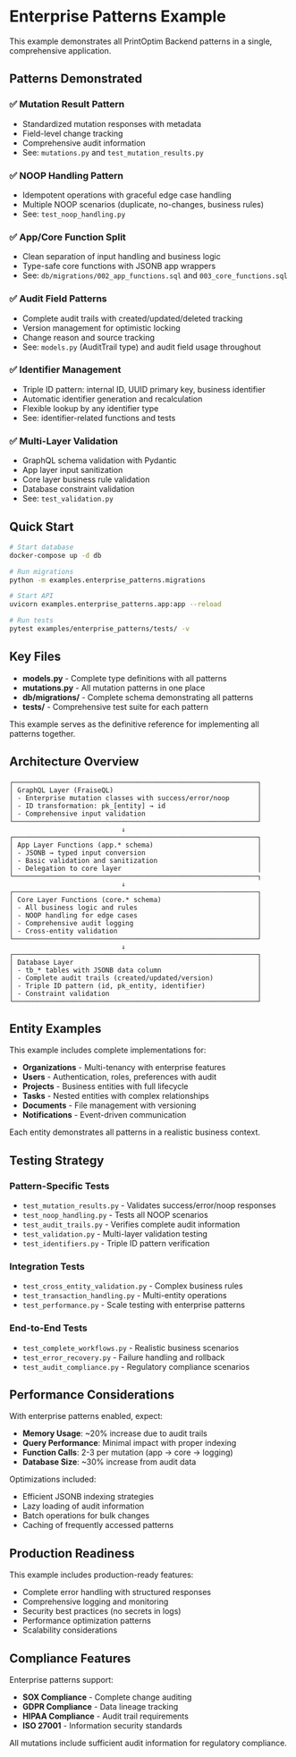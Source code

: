 # Enterprise Patterns Example

This example demonstrates all PrintOptim Backend patterns in a single, comprehensive application.

## Patterns Demonstrated

### ✅ Mutation Result Pattern
- Standardized mutation responses with metadata
- Field-level change tracking
- Comprehensive audit information
- See: `mutations.py` and `test_mutation_results.py`

### ✅ NOOP Handling Pattern
- Idempotent operations with graceful edge case handling
- Multiple NOOP scenarios (duplicate, no-changes, business rules)
- See: `test_noop_handling.py`

### ✅ App/Core Function Split
- Clean separation of input handling and business logic
- Type-safe core functions with JSONB app wrappers
- See: `db/migrations/002_app_functions.sql` and `003_core_functions.sql`

### ✅ Audit Field Patterns
- Complete audit trails with created/updated/deleted tracking
- Version management for optimistic locking
- Change reason and source tracking
- See: `models.py` (AuditTrail type) and audit field usage throughout

### ✅ Identifier Management
- Triple ID pattern: internal ID, UUID primary key, business identifier
- Automatic identifier generation and recalculation
- Flexible lookup by any identifier type
- See: identifier-related functions and tests

### ✅ Multi-Layer Validation
- GraphQL schema validation with Pydantic
- App layer input sanitization
- Core layer business rule validation
- Database constraint validation
- See: `test_validation.py`

## Quick Start

```bash
# Start database
docker-compose up -d db

# Run migrations
python -m examples.enterprise_patterns.migrations

# Start API
uvicorn examples.enterprise_patterns.app:app --reload

# Run tests
pytest examples/enterprise_patterns/tests/ -v
```

## Key Files

- **models.py** - Complete type definitions with all patterns
- **mutations.py** - All mutation patterns in one place
- **db/migrations/** - Complete schema demonstrating all patterns
- **tests/** - Comprehensive test suite for each pattern

This example serves as the definitive reference for implementing all patterns together.

## Architecture Overview

```
┌─────────────────────────────────────────────────────────────┐
│ GraphQL Layer (FraiseQL)                                    │
│ - Enterprise mutation classes with success/error/noop       │
│ - ID transformation: pk_[entity] → id                       │
│ - Comprehensive input validation                            │
└─────────────────────────────────────────────────────────────┘
                            ↓
┌─────────────────────────────────────────────────────────────┐
│ App Layer Functions (app.* schema)                          │
│ - JSONB → typed input conversion                            │
│ - Basic validation and sanitization                         │
│ - Delegation to core layer                                  │
└─────────────────────────────────────────────────────────────┐
                            ↓
┌─────────────────────────────────────────────────────────────┐
│ Core Layer Functions (core.* schema)                        │
│ - All business logic and rules                              │
│ - NOOP handling for edge cases                              │
│ - Comprehensive audit logging                               │
│ - Cross-entity validation                                   │
└─────────────────────────────────────────────────────────────┘
                            ↓
┌─────────────────────────────────────────────────────────────┐
│ Database Layer                                              │
│ - tb_* tables with JSONB data column                        │
│ - Complete audit trails (created/updated/version)           │
│ - Triple ID pattern (id, pk_entity, identifier)             │
│ - Constraint validation                                     │
└─────────────────────────────────────────────────────────────┘
```

## Entity Examples

This example includes complete implementations for:

- **Organizations** - Multi-tenancy with enterprise features
- **Users** - Authentication, roles, preferences with audit
- **Projects** - Business entities with full lifecycle
- **Tasks** - Nested entities with complex relationships
- **Documents** - File management with versioning
- **Notifications** - Event-driven communication

Each entity demonstrates all patterns in a realistic business context.

## Testing Strategy

### Pattern-Specific Tests
- `test_mutation_results.py` - Validates success/error/noop responses
- `test_noop_handling.py` - Tests all NOOP scenarios
- `test_audit_trails.py` - Verifies complete audit information
- `test_validation.py` - Multi-layer validation testing
- `test_identifiers.py` - Triple ID pattern verification

### Integration Tests
- `test_cross_entity_validation.py` - Complex business rules
- `test_transaction_handling.py` - Multi-entity operations
- `test_performance.py` - Scale testing with enterprise patterns

### End-to-End Tests
- `test_complete_workflows.py` - Realistic business scenarios
- `test_error_recovery.py` - Failure handling and rollback
- `test_audit_compliance.py` - Regulatory compliance scenarios

## Performance Considerations

With enterprise patterns enabled, expect:
- **Memory Usage**: ~20% increase due to audit trails
- **Query Performance**: Minimal impact with proper indexing
- **Function Calls**: 2-3 per mutation (app → core → logging)
- **Database Size**: ~30% increase from audit data

Optimizations included:
- Efficient JSONB indexing strategies
- Lazy loading of audit information
- Batch operations for bulk changes
- Caching of frequently accessed patterns

## Production Readiness

This example includes production-ready features:
- Complete error handling with structured responses
- Comprehensive logging and monitoring
- Security best practices (no secrets in logs)
- Performance optimization patterns
- Scalability considerations

## Compliance Features

Enterprise patterns support:
- **SOX Compliance** - Complete change auditing
- **GDPR Compliance** - Data lineage tracking
- **HIPAA Compliance** - Audit trail requirements
- **ISO 27001** - Information security standards

All mutations include sufficient audit information for regulatory compliance.
